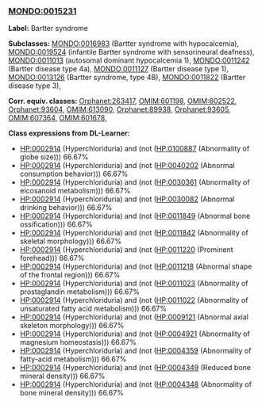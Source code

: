
### [MONDO:0015231](http://purl.obolibrary.org/obo/MONDO_0015231)
**Label:** Bartter syndrome

**Subclasses:** [MONDO:0016983](http://purl.obolibrary.org/obo/MONDO_0016983) (Bartter syndrome with hypocalcemia), [MONDO:0019524](http://purl.obolibrary.org/obo/MONDO_0019524) (infantile Bartter syndrome with sensorineural deafness), [MONDO:0011013](http://purl.obolibrary.org/obo/MONDO_0011013) (autosomal dominant hypocalcemia 1), [MONDO:0011242](http://purl.obolibrary.org/obo/MONDO_0011242) (Bartter disease type 4a), [MONDO:0011127](http://purl.obolibrary.org/obo/MONDO_0011127) (Bartter disease type 1), [MONDO:0013126](http://purl.obolibrary.org/obo/MONDO_0013126) (Bartter syndrome, type 4B), [MONDO:0011822](http://purl.obolibrary.org/obo/MONDO_0011822) (Bartter disease type 3), 

**Corr. equiv. classes:** [Orphanet:263417](http://www.orpha.net/ORDO/Orphanet_263417), [OMIM:601198](http://purl.obolibrary.org/obo/OMIM_601198), [OMIM:602522](http://purl.obolibrary.org/obo/OMIM_602522), [Orphanet:93604](http://www.orpha.net/ORDO/Orphanet_93604), [OMIM:613090](http://purl.obolibrary.org/obo/OMIM_613090), [Orphanet:89938](http://www.orpha.net/ORDO/Orphanet_89938), [Orphanet:93605](http://www.orpha.net/ORDO/Orphanet_93605), [OMIM:607364](http://purl.obolibrary.org/obo/OMIM_607364), [OMIM:601678](http://purl.obolibrary.org/obo/OMIM_601678), 

**Class expressions from DL-Learner:**

- [HP:0002914](http://purl.obolibrary.org/obo/HP_0002914) (Hyperchloriduria) and (not ([HP:0100887](http://purl.obolibrary.org/obo/HP_0100887) (Abnormality of globe size))) 66.67%
- [HP:0002914](http://purl.obolibrary.org/obo/HP_0002914) (Hyperchloriduria) and (not ([HP:0040202](http://purl.obolibrary.org/obo/HP_0040202) (Abnormal consumption behavior))) 66.67%
- [HP:0002914](http://purl.obolibrary.org/obo/HP_0002914) (Hyperchloriduria) and (not ([HP:0030361](http://purl.obolibrary.org/obo/HP_0030361) (Abnormality of eicosanoid metabolism))) 66.67%
- [HP:0002914](http://purl.obolibrary.org/obo/HP_0002914) (Hyperchloriduria) and (not ([HP:0030082](http://purl.obolibrary.org/obo/HP_0030082) (Abnormal drinking behavior))) 66.67%
- [HP:0002914](http://purl.obolibrary.org/obo/HP_0002914) (Hyperchloriduria) and (not ([HP:0011849](http://purl.obolibrary.org/obo/HP_0011849) (Abnormal bone ossification))) 66.67%
- [HP:0002914](http://purl.obolibrary.org/obo/HP_0002914) (Hyperchloriduria) and (not ([HP:0011842](http://purl.obolibrary.org/obo/HP_0011842) (Abnormality of skeletal morphology))) 66.67%
- [HP:0002914](http://purl.obolibrary.org/obo/HP_0002914) (Hyperchloriduria) and (not ([HP:0011220](http://purl.obolibrary.org/obo/HP_0011220) (Prominent forehead))) 66.67%
- [HP:0002914](http://purl.obolibrary.org/obo/HP_0002914) (Hyperchloriduria) and (not ([HP:0011218](http://purl.obolibrary.org/obo/HP_0011218) (Abnormal shape of the frontal region))) 66.67%
- [HP:0002914](http://purl.obolibrary.org/obo/HP_0002914) (Hyperchloriduria) and (not ([HP:0011023](http://purl.obolibrary.org/obo/HP_0011023) (Abnormality of prostaglandin metabolism))) 66.67%
- [HP:0002914](http://purl.obolibrary.org/obo/HP_0002914) (Hyperchloriduria) and (not ([HP:0011022](http://purl.obolibrary.org/obo/HP_0011022) (Abnormality of unsaturated fatty acid metabolism))) 66.67%
- [HP:0002914](http://purl.obolibrary.org/obo/HP_0002914) (Hyperchloriduria) and (not ([HP:0009121](http://purl.obolibrary.org/obo/HP_0009121) (Abnormal axial skeleton morphology))) 66.67%
- [HP:0002914](http://purl.obolibrary.org/obo/HP_0002914) (Hyperchloriduria) and (not ([HP:0004921](http://purl.obolibrary.org/obo/HP_0004921) (Abnormality of magnesium homeostasis))) 66.67%
- [HP:0002914](http://purl.obolibrary.org/obo/HP_0002914) (Hyperchloriduria) and (not ([HP:0004359](http://purl.obolibrary.org/obo/HP_0004359) (Abnormality of fatty-acid metabolism))) 66.67%
- [HP:0002914](http://purl.obolibrary.org/obo/HP_0002914) (Hyperchloriduria) and (not ([HP:0004349](http://purl.obolibrary.org/obo/HP_0004349) (Reduced bone mineral density))) 66.67%
- [HP:0002914](http://purl.obolibrary.org/obo/HP_0002914) (Hyperchloriduria) and (not ([HP:0004348](http://purl.obolibrary.org/obo/HP_0004348) (Abnormality of bone mineral density))) 66.67%


